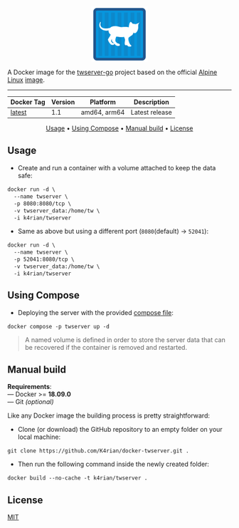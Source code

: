 <p align="center">
 <img alt="docker-twserver logo" src="https://raw.githubusercontent.com/K4rian/docker-twserver/assets/icons/logo-docker-twserver.svg" width="25%" align="center">
</p>

A Docker image for the [twserver-go][1] project based on the official [Alpine Linux][2] [image][3].

---
<div align="center">

Docker Tag  | Version | Platform     | Description
---         | ---     | ---          | ---
[latest][4] | 1.1     | amd64, arm64 | Latest release
</div>
<p align="center"> <a href="#usage">Usage</a> &bull; <a href="#using-compose">Using Compose</a> &bull; <a href="#manual-build">Manual build</a> &bull; <a href="#license">License</a></p>

## Usage
- Create and run a container with a volume attached to keep the data safe:
```shell
docker run -d \
  --name twserver \
  -p 8080:8080/tcp \
  -v twserver_data:/home/tw \
  -i k4rian/twserver
```

- Same as above but using a different port (`8080`(default) -> `52041`):
```shell
docker run -d \
  --name twserver \
  -p 52041:8080/tcp \
  -v twserver_data:/home/tw \
  -i k4rian/twserver
```

## Using Compose
- Deploying the server with the provided [compose file][5]:
```shell
docker compose -p twserver up -d
```
> A named volume is defined in order to store the server data that can be recovered if the container is removed and restarted.

## Manual build
__Requirements__:<br>
— Docker >= __18.09.0__<br>
— Git *(optional)*

Like any Docker image the building process is pretty straightforward: 

- Clone (or download) the GitHub repository to an empty folder on your local machine:
```shell
git clone https://github.com/K4rian/docker-twserver.git .
```

- Then run the following command inside the newly created folder:
```shell
docker build --no-cache -t k4rian/twserver .
```

## License
[MIT][6]

[1]: https://github.com/K4rian/twserver-go "twserver-go GitHub Repository"
[2]: https://www.alpinelinux.org/ "Alpine Linux Official Website"
[3]: https://hub.docker.com/_/alpine "Alpine Linux Docker Image"
[4]: https://github.com/K4rian/docker-twserver/blob/master/Dockerfile "Latest Dockerfile"
[5]: https://github.com/K4rian/docker-twserver/blob/master/docker-compose.yml "Compose file"
[6]: https://github.com/K4rian/docker-twserver/blob/master/LICENSE